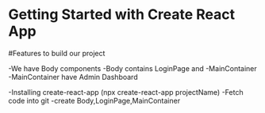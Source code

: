 # Getting Started with Create React App

#Features to build our project

-We have Body components
     -Body contains LoginPage and
     -MainContainer
        -MainContainer have Admin Dashboard



-Installing create-react-app  (npx create-react-app projectName)
-Fetch code into git
-create Body,LoginPage,MainContainer        